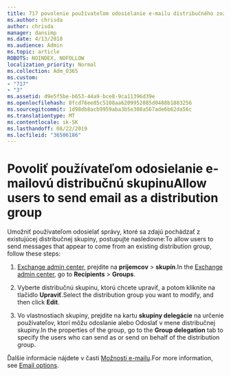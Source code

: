 ```yaml
---
title: 717 povolenie používateľom odosielanie e-mailu distribučného zoznamu
ms.author: chrisda
author: chrisda
manager: dansimp
ms.date: 4/13/2018
ms.audience: Admin
ms.topic: article
ROBOTS: NOINDEX, NOFOLLOW
localization_priority: Normal
ms.collection: Adm_O365
ms.custom:
- "717"
- "3"
ms.assetid: d9e5f5be-b653-44a9-bce8-9ca11396d39e
ms.openlocfilehash: 8fcd76ee85c5108aa6209952085d0488b1883256
ms.sourcegitcommit: 1d98db8acb9959aba3b5e308a567ade6b62da56c
ms.translationtype: MT
ms.contentlocale: sk-SK
ms.lasthandoff: 08/22/2019
ms.locfileid: "36506186"
---
```

# <a name="allow-users-to-send-email-as-a-distribution-group"></a><span data-ttu-id="98408-102">Povoliť používateľom odosielanie e-mailovú distribučnú skupinu</span><span class="sxs-lookup"><span data-stu-id="98408-102">Allow users to send email as a distribution group</span></span>

<span data-ttu-id="98408-103">Umožniť používateľom odosielať správy, ktoré sa zdajú pochádzať z existujúcej distribučnej skupiny, postupujte nasledovne:</span><span class="sxs-lookup"><span data-stu-id="98408-103">To allow users to send messages that appear to come from an existing distribution group, follow these steps:</span></span>

1. <span data-ttu-id="98408-104">[Exchange admin center](https://outlook.office365.com/ecp/), prejdite na **príjemcov** \> **skupín**.</span><span class="sxs-lookup"><span data-stu-id="98408-104">In the [Exchange admin center](https://outlook.office365.com/ecp/), go to **Recipients** \> **Groups**.</span></span>

2. <span data-ttu-id="98408-105">Vyberte distribučnú skupinu, ktorú chcete upraviť, a potom kliknite na tlačidlo **Upraviť**.</span><span class="sxs-lookup"><span data-stu-id="98408-105">Select the distribution group you want to modify, and then click **Edit**.</span></span>

3. <span data-ttu-id="98408-106">Vo vlastnostiach skupiny, prejdite na kartu **skupiny delegácie** na určenie používateľov, ktorí môžu odoslanie alebo Odoslať v mene distribučnej skupiny.</span><span class="sxs-lookup"><span data-stu-id="98408-106">In the properties of the group, go to the **Group delegation** tab to specify the users who can send as or send on behalf of the distribution group.</span></span>

<span data-ttu-id="98408-107">Ďalšie informácie nájdete v časti [Možnosti e-mailu](https://technet.microsoft.com/library/bb124513.aspx#groupdelegation).</span><span class="sxs-lookup"><span data-stu-id="98408-107">For more information, see [Email options](https://technet.microsoft.com/library/bb124513.aspx#groupdelegation).</span></span>
